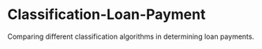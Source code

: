 # Classification-Loan-Payment
Comparing different classification algorithms in determining loan payments.
